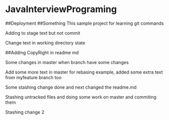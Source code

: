 # JavaInterviewPrograming
##Deployment
##Something
This sample project for learning git commands


Adding to stage text but not commit

Change text in working directory state

##Adding CopyRight in readme md

Some changes in master when branch have some changes 

Add some more text in master for rebasing example, added some extra text from myfeature branch too

Some stashing change done and next changed the readme.md

Stashing untracked files and doing some work on master and commiting them

Stashing change 2